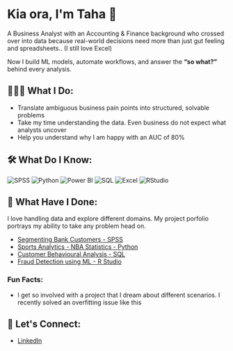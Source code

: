 # Kia ora, I'm Taha 👋

A Business Analyst with an Accounting & Finance background who crossed over into data because real-world decisions need more than just gut feeling and spreadsheets.. (I still love Excel)

Now I build ML models, automate workflows, and answer the **“so what?”** behind every analysis.

## 👨🏻‍💻 What I Do:
- Translate ambiguous business pain points into structured, solvable problems
- Take my time understanding the data. Even business do not expect what analysts uncover
- Help you understand why I am happy with an AUC of 80%

## 🛠️ What Do I Know:
![SPSS](https://img.shields.io/badge/SPSS-IBM-blue?logo=ibm&logoColor=white)
![Python](https://img.shields.io/badge/Python-3776AB?style=for-the-badge&logo=python&logoColor=white)
![Power BI](https://img.shields.io/badge/Power%20BI-F2C811?style=for-the-badge&logo=powerbi&logoColor=black)
![SQL](https://img.shields.io/badge/SQL-4479A1?style=for-the-badge&logo=mysql&logoColor=white)
![Excel](https://img.shields.io/badge/Excel-217346?style=for-the-badge&logo=microsoft-excel&logoColor=white)
![RStudio](https://img.shields.io/badge/RStudio-75AADB?style=for-the-badge&logo=rstudio&logoColor=white)




## 📁 What Have I Done:
I love handling data and explore different domains. My project porfolio portrays my ability to take any problem head on.
- [Segmenting Bank Customers - SPSS](https://github.com/tsam755/Unsupervised_ML_Clustering)
- [Sports Analytics - NBA Statistics - Python](https://github.com/RajithaReniguntla/NBAStats)
- [Customer Behavioural Analysis - SQL](https://github.com/tsam755/Customer_Analysis_SQL)
- [Fraud Detection using ML - R Studio](https://github.com/tsam755/Fraud_Detection/blob/main/README.md)

### Fun Facts:
- I get so involved with a project that I dream about different scenarios. I recently solved an overfitting issue like this 

## 💬 Let's Connect:
- [LinkedIn](https://www.linkedin.com/in/taha-sameer)
